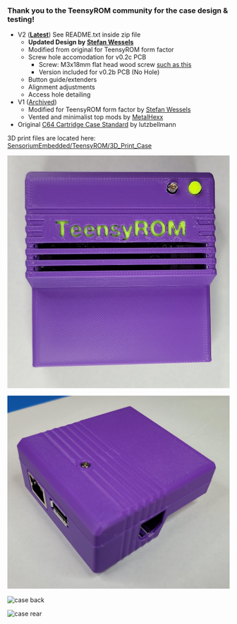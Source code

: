 ### Thank you to the TeensyROM community for the case design & testing!

* V2 ([**Latest**](/3D_Print_Case/TeensyROM-Case-V2-04.zip)) See README.txt inside zip file
  * **Updated Design by [Stefan Wessels](https://github.com/StewBC)**
  * Modified from original for TeensyROM form factor
  * Screw hole accomodation for v0.2c PCB
    * Screw: M3x18mm flat head wood screw [such as this](https://www.amazon.com/dp/B088F7Z4DZ)
    * Version included for v0.2b PCB (No Hole)
  * Button guide/extenders
  * Alignment adjustments
  * Access hole detailing
* V1 ([Archived](/3D_Print_Case/Archive/v1/))
  * Modified for TeensyROM form factor by [Stefan Wessels](https://github.com/StewBC)
  * Vented and minimalist top mods by [MetalHexx](https://github.com/MetalHexx)
* Original [C64 Cartridge Case Standard](https://www.thingiverse.com/thing:3932024) by lutzbellmann

3D print files are located here: [SensoriumEmbedded/TeensyROM/3D_Print_Case](/3D_Print_Case/)

![case front](../media/case/case_front.jpg)

![case bottom](../media/case/case_bot.jpg)

![case back](../media/case/case-front-corner.png)

![case rear](../media/case/case-rear-corner.png)

